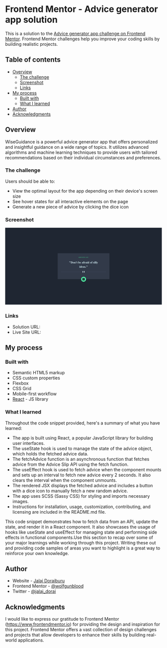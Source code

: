 # Frontend Mentor - Advice generator app solution

This is a solution to the [Advice generator app challenge on Frontend Mentor](https://www.frontendmentor.io/challenges/advice-generator-app-QdUG-13db). Frontend Mentor challenges help you improve your coding skills by building realistic projects.

## Table of contents

- [Overview](#overview)
  - [The challenge](#the-challenge)
  - [Screenshot](#screenshot)
  - [Links](#links)
- [My process](#my-process)
  - [Built with](#built-with)
  - [What I learned](#what-i-learned)
- [Author](#author)
- [Acknowledgments](#acknowledgments)

## Overview
WiseGuidance is a powerful advice generator app that offers personalized and insightful guidance on a wide range of topics. It utilizes advanced algorithms and machine learning techniques to provide users with tailored recommendations based on their individual circumstances and preferences.

### The challenge

Users should be able to:

- View the optimal layout for the app depending on their device's screen size
- See hover states for all interactive elements on the page
- Generate a new piece of advice by clicking the dice icon

### Screenshot

![](./Screeshot.png)

### Links

- Solution URL: [](https://github.com/wolfgunblood/advice-generator)
- Live Site URL: [](https://wolfgunblood.github.io/advice-generator/)

## My process

### Built with

- Semantic HTML5 markup
- CSS custom properties
- Flexbox
- CSS Grid
- Mobile-first workflow
- [React](https://reactjs.org/) - JS library

### What I learned

Throughout the code snippet provided, here's a summary of what you have learned:

- The app is built using React, a popular JavaScript library for building user interfaces.
- The useState hook is used to manage the state of the advice object, which holds the fetched advice data.
- The fetchAdvice function is an asynchronous function that fetches advice from the Advice Slip API using the fetch function.
- The useEffect hook is used to fetch advice when the component mounts and sets up an interval to fetch new advice every 2 seconds. It also clears the interval when the component unmounts.
- The rendered JSX displays the fetched advice and includes a button with a dice icon to manually fetch a new random advice.
- The app uses SCSS (Sassy CSS) for styling and imports necessary images.
- Instructions for installation, usage, customization, contributing, and licensing are included in the README.md file.

This code snippet demonstrates how to fetch data from an API, update the state, and render it in a React component. It also showcases the usage of hooks like useState and useEffect for managing state and performing side effects in functional components.Use this section to recap over some of your major learnings while working through this project. Writing these out and providing code samples of areas you want to highlight is a great way to reinforce your own knowledge.


## Author

- Website - [Jalaj Doraiburu](https://wolfgunblood.github.io/portfolio/)
- Frontend Mentor - [@wolfgunblood](https://www.frontendmentor.io/profile/wolfgunblood)
- Twitter - [@jalaj_dorai](https://twitter.com/jalaj_dorai)


## Acknowledgments

I would like to express our gratitude to Frontend Mentor (https://www.frontendmentor.io) for providing the design and inspiration for this project. Frontend Mentor offers a vast collection of design challenges and projects that allow developers to enhance their skills by building real-world applications.